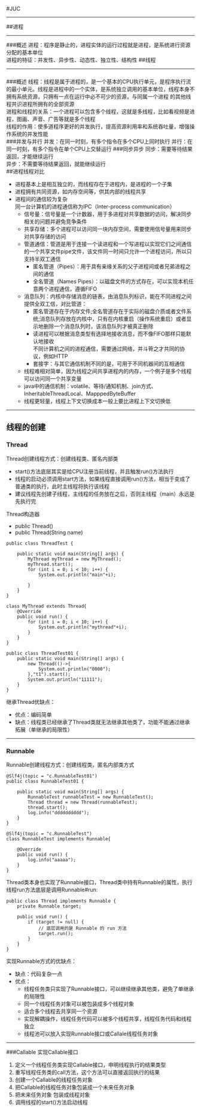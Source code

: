 #JUC
***
##进程
***
###概述
进程：程序是静止的，进程实体的运行过程就是进程，是系统进行资源分配的基本单位  
进程的特征：并发性、异步性、动态性、独立性、结构性
##线程
***
###
###概述
线程：线程是属于进程的，是一个基本的CPU执行单元，是程序执行流的最小单元。线程是进程中的一个实体，是系统独立调用的基本单位，线程本身不
拥有系统资源，只拥有一点在运行中必不可少的资源，与同属一个进程 的其他线程共识进程所拥有的全部资源   
进程和线程的关系：一个进程可以包含多个线程，这就是多线程，比如看视频是进程，图画、声音、广告等就是多个线程   
线程的作用：使多道程序更好的并发执行，提高资源利用率和系统吞吐量，增强操作系统的并发性能    
###并发与并行
并发：在同一时刻，有多个指令在多个CPU上同时执行
并行：在同一时刻，有多个指令在单个CPU上交替运行
###同步异步
同步：需要等待结果返回，才能继续运行   
异步：不需要等待结果返回，就能继续运行    
##进程线程对比
+ 进程基本上是相互独立的，而线程存在于进程内，是进程的一个子集   
+ 进程拥有共同资源，如内存空间等，供其内部的线程共享   
+ 进程间的通信较为复杂   
同一台计算机的进程通信称为IPC（Inter-process communication）     
  + 信号量：信号量是一个计数器，用于多进程对共享数据的访问，解决同步相关的问题并避免竞争条件
  + 共享存储：多个进程可以访问同一块内存空间，需要使用信号量用来同步对共享存储的访问
  + 管道通信：管道是用于连接一个读进程和一个写进程以实现它们之间通信的一个共享文件pipe文件，该文件同一时间只允许一个进程访问，所以只支持半双工通信     
     + 匿名管道（Pipes）：用于具有亲缘关系的父子进程间或者兄弟进程之间的通信
     + 全名管道（Names Pipes）：以磁盘文件的方式存在，可以实现本机任意两个进程通信，遵循FIFO   
  + 消息队列：内核中存储消息的链表，由消息队列标识，能在不同进程之间提供全双工信，对比管道：   
    + 匿名管道存在于内存文件;全名管道存在于实际的磁盘介质或者文件系统;消息队列存放在内核中，只有在内核重启（操作系统重启）或者显示地删除一个消息队列时，该消息队列才被真正删除   
    + 读进程可以根据消息类型有选择地接收消息，而不像FIFO那样只能默认地接收   
不同计算机之间的进程通信，需要通过网络，并斗筲之才共同的协议，例如HTTP
    + 套接字：与其它通信机制不同的是，可用于不同机器间的互相通信   
  + 线程难相对简单，因为线程之间共享进程内的内存，一个例子是多个线程可以访问同一个共享变量   
  + java中的通信机制：volatile、等待/通知机制、join方式、InheritableThreadLocal、MapppedByteBuffer
  + 线程更轻量，线程上下文切换成本一般上要比进程上下文切换低
***

## 线程的创建
### Thread
Thread创建线程方式：创建线程类、匿名内部类
  + start()方法底层其实是给CPU注册当前线程，并且触发run()方法执行   
  + 线程的启动必须调用start方法，如果线程直接调用run()方法，相当于变成了普通类的执行，此时主线程将执行该线程   
  + 建议线程先创建子线程，主线程的任务放在之后，否则主线程（main）永远是先执行完     

Thread构造器
+ public Thread()   
+ public Thread(String name)
```
public class ThreadTest {

    public static void main(String[] args) {
        MyThread myThread = new MyThread();
        myThread.start();
        for (int i = 0; i < 10; i++) {
            System.out.println("main"+i);

        }
    }
}

class MyThread extends Thread{
    @Override
    public void run() {
        for (int i = 0; i < 10; i++) {
            System.out.println("mythread"+i);
        }
    }
}
```
```
public class ThreadTest01 {
    public static void main(String[] args) {
        new Thread(()->{
            System.out.println("0000");
        },"t1").start();
        System.out.println("11111");
    }
}
```
继承Thread优缺点：
+ 优点：编码简单
+ 缺点：线程类已经继承了Thread类就无法继承其他类了，功能不能通过继承拓展（单继承的局限性）
***
### Runnable
Runnable创建线程方式：创建线程类，匿名内部类方式
```
@Slf4j(topic = "c.RunnableTest01")
public class RunnableTest01 {

    public static void main(String[] args) {
        RunnableTest runnableTest = new RunnableTest();
        Thread thread = new Thread(runnableTest);
        thread.start();
        log.info("dddddddddd");
    }
}

@Slf4j(topic = "c.RunnableTest")
class RunnableTest implements Runnable{

    @Override
    public void run() {
        log.info("aaaaa");
    }
}
```
Thread类本身也实现了Runnable接口，Thread类中持有Runnable的属性，执行线程run方法底层是调用Runnable#run:
```
public class Thread implements Runnable {
    private Runnable target;
    
    public void run() {
        if (target != null) {
          	// 底层调用的是 Runnable 的 run 方法
            target.run();
        }
    }
}
```
实现Runnable方式的优缺点：
+ 缺点：代码复杂一点
+ 优点：
  + 线程任务类只实现了Runnable接口，可以继续继承其他类，避免了单继承的局限性
  + 同一个线程任务对象可以被包装成多个线程对象
  + 适合多个线程去共享同一个资源
  + 实现解耦操作，线程任务代码可以被多个线程共享，线程任务代码和线程独立
  + 线程池可以放入实现Runnable接口或Callale线程任务对象
***
###Callable
实现Callable接口   
  1. 定义一个线程任务类实现Callable接口，申明线程执行的结果类型
  2. 重写线程任务类的call方法，这个方法可以直接返回执行的结果
  3. 创建一个Callable的线程任务对象
  4. 把Callable的线程任务对象包装成一个未来任务对象
  5. 把未来任务对象 包装成线程对象
  6. 调用线程的start()方法启动线程








